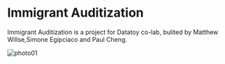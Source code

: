 # Immigrant Auditization

Immigrant Auditization is a project for Datatoy co-lab, bulited by Matthew Willse,Simone Egipciaco and Paul Cheng.

![photo01](https://sphotos-a.xx.fbcdn.net/hphotos-prn1/903373_576693469015840_2036801753_o.jpg?dl=1)